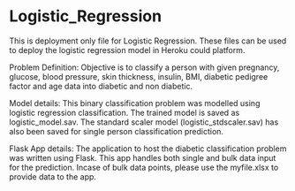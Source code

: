 # Logistic_Regression

This is deployment only file for Logistic Regression. These files can be used to deploy the logistic regression model in Heroku could platform. 

Problem Definition: Objective is to classify a person with given pregnancy, glucose, blood pressure, skin thickness, insulin, BMI, diabetic pedigree factor and 
age data into diabetic and non diabetic.

Model details: This binary classification problem was modelled using logistic regression classification. The trained model is saved as logistic_model.sav. 
The standard scaler model (logistic_stdscaler.sav) has also been saved for single person classification prediction. 

Flask App details: The application to host the diabetic classification problem was written using Flask. This app handles both single and bulk data input for the prediction. 
Incase of bulk data points, please use the myfile.xlsx to provide data to the app. 
